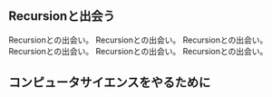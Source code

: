 ## Recursionと出会う  

Recursionとの出会い。 Recursionとの出会い。 Recursionとの出会い。 Recursionとの出会い。 Recursionとの出会い。 Recursionとの出会い。  

## コンピュータサイエンスをやるために  